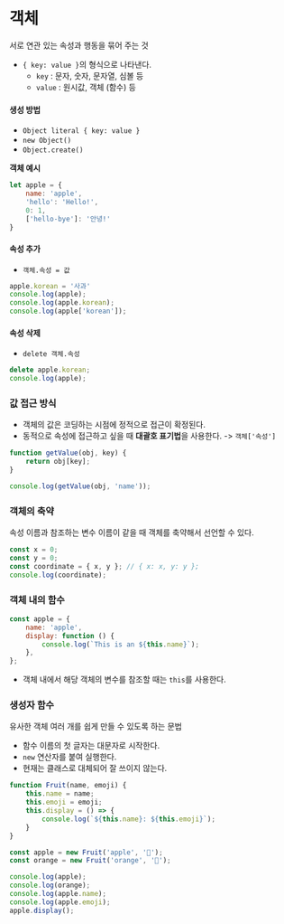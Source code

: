 # 객체

서로 연관 있는 속성과 행동을 묶어 주는 것

- `{ key: value }`의 형식으로 나타낸다.
  - `key` : 문자, 숫자, 문자열, 심볼 등
  - `value` : 원시값, 객체 (함수) 등

#### 생성 방법

- `Object literal { key: value }`
- `new Object()`
- `Object.create()`

**객체 예시**

```js
let apple = {
    name: 'apple',
    'hello': 'Hello!',
    0: 1,
    ['hello-bye']: '안녕!'
}
```

#### 속성 추가

- `객체.속성 = 값`

```js
apple.korean = '사과'
console.log(apple);
console.log(apple.korean);
console.log(apple['korean']);
```

#### 속성 삭제

- `delete 객체.속성`

```js
delete apple.korean;
console.log(apple);
```

### 값 접근 방식

- 객체의 값은 코딩하는 시점에 정적으로 접근이 확정된다.
- 동적으로 속성에 접근하고 싶을 때 **대괄호 표기법**을 사용한다. -> `객체['속성']`

```js
function getValue(obj, key) {
    return obj[key];
}

console.log(getValue(obj, 'name'));
```

### 객체의 축약

속성 이름과 참조하는 변수 이름이 같을 때 객체를 축약해서 선언할 수 있다.

```js
const x = 0;
const y = 0;
const coordinate = { x, y }; // { x: x, y: y };
console.log(coordinate);
```

### 객체 내의 함수

```js
const apple = {
    name: 'apple',
    display: function () {
        console.log(`This is an ${this.name}`);
    },
};
```

- 객체 내에서 해당 객체의 변수를 참조할 때는 `this`를 사용한다.

### 생성자 함수

유사한 객체 여러 개를 쉽게 만들 수 있도록 하는 문법

- 함수 이름의 첫 글자는 대문자로 시작한다.
- `new` 연산자를 붙여 실행한다.
- 현재는 클래스로 대체되어 잘 쓰이지 않는다.

```js
function Fruit(name, emoji) {
    this.name = name;
    this.emoji = emoji;
    this.display = () => {
        console.log(`${this.name}: ${this.emoji}`);
    }
}

const apple = new Fruit('apple', '🍎');
const orange = new Fruit('orange', '🍊');

console.log(apple);
console.log(orange);
console.log(apple.name);
console.log(apple.emoji);
apple.display();
```

